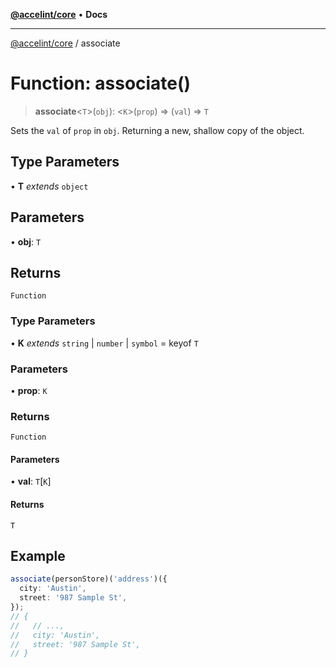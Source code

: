 [**@accelint/core**](../README.md) • **Docs**

***

[@accelint/core](../README.md) / associate

# Function: associate()

> **associate**\<`T`\>(`obj`): \<`K`\>(`prop`) => (`val`) => `T`

Sets the `val` of `prop` in `obj`. Returning a new, shallow copy of the object.

## Type Parameters

• **T** *extends* `object`

## Parameters

• **obj**: `T`

## Returns

`Function`

### Type Parameters

• **K** *extends* `string` \| `number` \| `symbol` = keyof `T`

### Parameters

• **prop**: `K`

### Returns

`Function`

#### Parameters

• **val**: `T`\[`K`\]

#### Returns

`T`

## Example

```ts
associate(personStore)('address')({
  city: 'Austin',
  street: '987 Sample St',
});
// {
//   // ...,
//   city: 'Austin',
//   street: '987 Sample St',
// }
```
